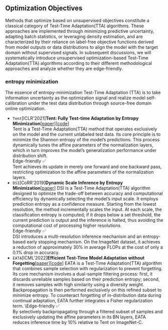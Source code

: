 ## Optimization Objectives
Methods that optimize based on unsupervised objectives constitute a classical category of Test-Time Adaptation(TTA) algorithms. These approaches are implemented through minimizing predictive uncertainty, adapting batch statistics, or leveraging density estimation, and are characterized by their reliance on label-free objective functions derived from model outputs or data distributions to align the model with the target domain without supervised signals. In subsequent discussions, we will systematically introduce unsupervised optimization-based Test-Time Adaptation(TTA) algorithms according to their different methodological approaches and analyze whether they are edge-friendly.
### entropy minimization
The essence of entropy-minimization Test-Time Adaptation (TTA) is to take information uncertainty as the optimization signal and realize model self-calibration under the test data distribution through source-free domain online optimization.  
- `Tent`[ICLR'2021]**Tent: Fully Test-time Adaptation by Entropy Minimization**[[paper](https://arxiv.org/abs/2006.10726)][[code](https://github.com/DequanWang/tent)]  
Tent is a Test-Time Adaptation(TTA) method that operates exclusively on the model and the current unlabeled test data. Its core principle is to minimize the Shannon entropy of the model’s predictions. This process dynamically tunes the affine parameters of the normalization layers, which in turn improves the model’s generalization performance under distribution shift.  
Edge-friendly&nbsp;✅   
Tent achieves its update in merely one forward and one backward pass, restricting optimization to the affine parameters of the normalization layers.
- `DSI`[CoRR'2019]**Dynamic Scale Inference by Entropy Minimization**[[paper](https://arxiv.org/pdf/1908.03182)]
DSI is a Test-Time Adaptation(TTA) algorithm designed to optimize the trade-off between accuracy and computational efficiency by dynamically selecting the model’s input scale. It employs prediction entropy as a confidence measure. Starting from the lowest resolution, the method incrementally scales the input. At each scale, the classification entropy is computed; if it drops below a set threshold, the current prediction is output and the inference is halted, thus avoiding the computational cost of processing higher resolutions.   
Edge-friendly&nbsp;✅   
DSI introduces a multi-resolution inference mechanism and an entropy-based early stopping mechanism. On the ImageNet dataset, it achieves a reduction of approximately 30% in average FLOPs at the cost of only a 0.1% drop in accuracy.
- `EATA`[ICML'2022]**Efficient Test-Time Model Adaptation without Forgetting**[[paper](https://proceedings.mlr.press/v162/niu22a.html)][[code](https://github.com/mr-eggplant/EATA)]
EATA is a Test-Time Adaptation(TTA) algorithm that combines sample selection with regularization to prevent forgetting. Its core mechanism involves a dual-sample filtering process: first, it discards unreliable samples based on their prediction entropy; second, it removes samples with high similarity using a diversity weight. Backpropagation is then performed exclusively on this refined subset to minimize entropy. To counteract forgetting of in-distribution data during continual adaptation, EATA further integrates a Fisher regularization term. \Edge-friendly&nbsp;✅  
By selectively backpropagating through a filtered subset of samples and exclusively updating the affine parameters in its BN layers, EATA reduces inference time by 10% relative to Tent on ImageNet-C.

